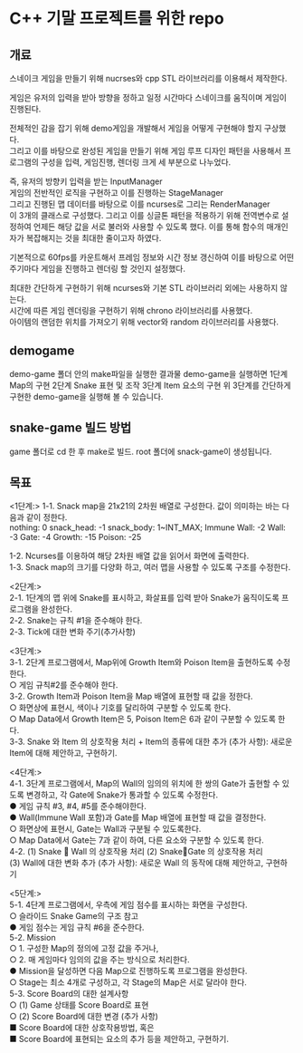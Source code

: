 # C++ 기말 프로젝트를 위한 repo

## 개료

스네이크 게임을 만들기 위해 nucrses와 cpp STL 라이브러리를 이용해서 제작한다.  

게임은 유저의 입력을 받아 방향을 정하고 일정 시간마다 스네이크를 움직이며 게임이 진행된다.  

전체적인 감을 잡기 위해 demo게임을 개발해서 게임을 어떻게 구현해야 할지 구상했다.  
그리고 이를 바탕으로 완성된 게임을 만들기 위해 게임 루프 디자인 패턴을 사용해서 프로그램의 구성을 입력, 게임진행, 렌더링 크게 세 부분으로 나누었다.  

즉, 유저의 방향키 입력을 받는 InputManager  
게임의 전반적인 로직을 구현하고 이를 진행하는 StageManager  
그리고 진행된 맵 데이터를 바탕으로 이를 ncurses로 그리는 RenderManager  
이 3개의 클래스로 구성했다. 그리고 이를 싱글톤 패턴을 적용하기 위해 전역변수로 설정하여 언제든 해당 값을 서로 불러와 사용할 수 있도록 했다. 이를 통해 함수의 매개인자가 복잡해지는 것을 최대한 줄이고자 하였다.  

기본적으로 60fps를 카운트해서 프레임 정보와 시간 정보 갱신하여 이를 바탕으로 어떤 주기마다 게임을 진행하고 렌더링 할 것인지 설정했다.  

최대한 간단하게 구현하기 위해 ncurses와 기본 STL 라이브러리 외에는 사용하지 않는다.  
시간에 따른 게임 렌더링을 구현하기 위해 chrono 라이브러리를 사용했다.  
아이템의 랜덤한 위치를 가져오기 위해 vector와 random 라이브러리를 사용했다.  

## demogame

demo-game 폴더 안의 make파일을 실행한 결과물 demo-game을 실행하면
1단계 Map의 구현
2단계 Snake 표현 및 조작
3단계 Item 요소의 구현
위 3단계를 간단하게 구현한 demo-game을 실행해 볼 수 있습니다.

## snake-game 빌드 방법

game 폴더로 cd 한 후 make로 빌드. root 폴더에 snack-game이 생성됩니다.

## 목표

<1단계:>
1-1. Snack map을 21x21의 2차원 배열로 구성한다. 값이 의미하는 바는 다음과 같이 정한다.  
    nothing: 0
    snack_head: -1
    snack_body: 1~INT_MAX;
    Immune Wall: -2
    Wall: -3
    Gate: -4
    Growth: -15
    Poison: -25  

1-2. Ncurses를 이용하여 해당 2차원 배열 값을 읽어서 화면에 출력한다.  
1-3. Snack map의 크기를 다양화 하고, 여러 맵을 사용할 수 있도록 구조를 수정한다.  

<2단계:>  
2-1. 1단계의 맵 위에 Snake를 표시하고, 화살표를 입력 받아 Snake가 움직이도록 프로그램을 완성한다.  
2-2. Snake는 규칙 #1을 준수해야 한다.  
2-3. Tick에 대한 변화 주기(추가사항)  

<3단계:>  
3-1. 2단계 프로그램에서, Map위에 Growth Item와 Poison Item을 출현하도록 수정한다.  
  ○ 게임 규칙#2를 준수해야 한다.  
3-2. Growth Item과 Poison Item을 Map 배열에 표현할 때 값을 정한다.  
○ 화면상에 표현시, 색이나 기호를 달리하여 구분할 수 있도록 한다.  
○ Map Data에서 Growth Item은 5, Poison Item은 6과 같이 구분할 수 있도록 한다.  
3-3. Snake 와 Item 의 상호작용 처리 + Item의 종류에 대한 추가 (추가 사항): 새로운 Item에 대해 제안하고, 구현하기.  

<4단계:>  
4-1. 3단계 프로그램에서, Map의 Wall의 임의의 위치에 한 쌍의 Gate가 출현할 수 있도록 변경하고, 각 Gate에 Snake가 통과할 수 있도록 수정한다.  
  ● 게임 규칙 #3, #4, #5를 준수해야한다.  
  ● Wall(Immune Wall 포함)과 Gate를 Map 배열에 표현할 때 값을 결정한다.  
    ○ 화면상에 표현시, Gate는 Wall과 구분될 수 있도록한다.  
    ○ Map Data에서 Gate는 7과 같이 하여, 다른 요소와 구분할 수 있도록 한다.  
4-2. (1) Snake  Wall 의 상호작용 처리 (2) SnakeGate 의 상호작용 처리  
  (3) Wall에 대한 변화 추가 (추가 사항): 새로운 Wall 의 동작에 대해 제안하고, 구현하기  

<5단계:>  
5-1. 4단계 프로그램에서, 우측에 게임 점수를 표시하는 화면을 구성한다.  
  ○ 슬라이드 Snake Game의 구조 참고  
  ● 게임 점수는 게임 규칙 #6을 준수한다.  
5-2. Mission  
  ○ 1. 구성한 Map의 정의에 고정 값을 주거나,  
  ○ 2. 매 게임마다 임의의 값을 주는 방식으로 처리한다.  
  ● Mission을 달성하면 다음 Map으로 진행하도록 프로그램을 완성한다.  
  ○ Stage는 최소 4개로 구성하고, 각 Stage의 Map은 서로 달라야 한다.  
5-3. Score Board의 대한 설계사항  
  ○ (1) Game 상태를 Score Board로 표현  
  ○ (2) Score Board에 대한 변경 (추가 사항)  
  ■ Score Board에 대한 상호작용방법, 혹은  
  ■ Score Board에 표현되는 요소의 추가 등을 제안하고, 구현하기.  
